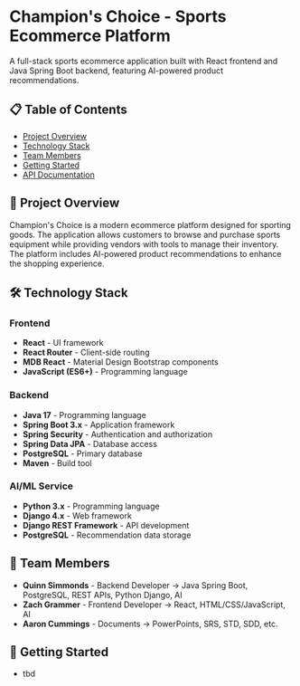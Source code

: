 # Champion's Choice - Sports Ecommerce Platform

A full-stack sports ecommerce application built with React frontend and Java Spring Boot backend, featuring AI-powered product recommendations.

## 📋 Table of Contents
- [Project Overview](#project-overview)
- [Technology Stack](#technology-stack)
- [Team Members](#team-members)
- [Getting Started](#getting-started)
- [API Documentation](#api-documentation)



## 🎯 Project Overview

Champion's Choice is a modern ecommerce platform designed for sporting goods. The application allows customers to browse and purchase sports equipment while providing vendors with tools to manage their inventory. The platform includes AI-powered product recommendations to enhance the shopping experience.


## 🛠️ Technology Stack

### Frontend
- **React** - UI framework
- **React Router** - Client-side routing
- **MDB React** - Material Design Bootstrap components
- **JavaScript (ES6+)** - Programming language

### Backend
- **Java 17** - Programming language
- **Spring Boot 3.x** - Application framework
- **Spring Security** - Authentication and authorization
- **Spring Data JPA** - Database access
- **PostgreSQL** - Primary database
- **Maven** - Build tool

### AI/ML Service
- **Python 3.x** - Programming language
- **Django 4.x** - Web framework
- **Django REST Framework** - API development
- **PostgreSQL** - Recommendation data storage


## 👥 Team Members

- **Quinn Simmonds** - Backend Developer -> Java Spring Boot, PostgreSQL, REST APIs, Python Django, AI
- **Zach Grammer** - Frontend Developer -> React, HTML/CSS/JavaScript, AI
- **Aaron Cummings** - Documents -> PowerPoints, SRS, STD, SDD, etc.


## 🚀 Getting Started
- tbd
